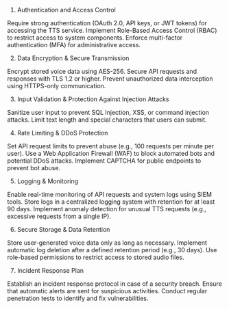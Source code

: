 1. Authentication and Access Control

Require strong authentication (OAuth 2.0, API keys, or JWT tokens) for accessing the TTS service.
Implement Role-Based Access Control (RBAC) to restrict access to system components.
Enforce multi-factor authentication (MFA) for administrative access.

2. Data Encryption & Secure Transmission

Encrypt stored voice data using AES-256.
Secure API requests and responses with TLS 1.2 or higher.
Prevent unauthorized data interception using HTTPS-only communication.

3. Input Validation & Protection Against Injection Attacks

Sanitize user input to prevent SQL Injection, XSS, or command injection attacks.
Limit text length and special characters that users can submit.

4. Rate Limiting & DDoS Protection

Set API request limits to prevent abuse (e.g., 100 requests per minute per user).
Use a Web Application Firewall (WAF) to block automated bots and potential DDoS attacks.
Implement CAPTCHA for public endpoints to prevent bot abuse.

5. Logging & Monitoring

Enable real-time monitoring of API requests and system logs using SIEM tools.
Store logs in a centralized logging system with retention for at least 90 days.
Implement anomaly detection for unusual TTS requests (e.g., excessive requests from a single IP).

6. Secure Storage & Data Retention

Store user-generated voice data only as long as necessary.
Implement automatic log deletion after a defined retention period (e.g., 30 days).
Use role-based permissions to restrict access to stored audio files.

7. Incident Response Plan

Establish an incident response protocol in case of a security breach.
Ensure that automatic alerts are sent for suspicious activities.
Conduct regular penetration tests to identify and fix vulnerabilities.
